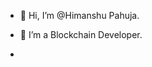 - 👋 Hi, I’m @Himanshu Pahuja.
- 👀 I’m a Blockchain Developer.

-

<!---
Himanshu-180875/Himanshu-180875 is a ✨ special ✨ repository because its `README.md` (this file) appears on your GitHub profile.
You can click the Preview link to take a look at your changes.
--->
